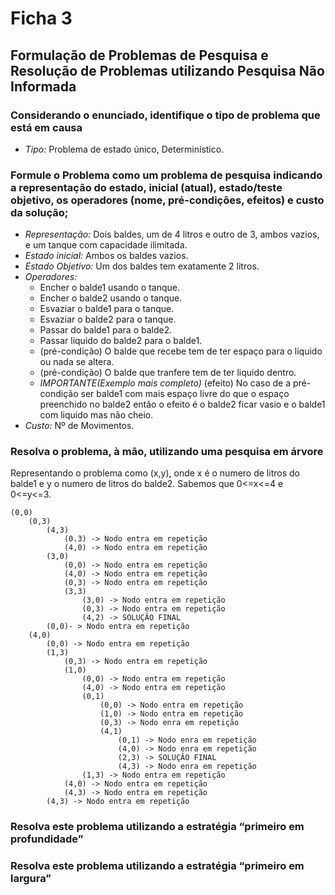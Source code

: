 # Ficha 3

## Formulação de Problemas de Pesquisa e Resolução de Problemas utilizando Pesquisa Não Informada

### Considerando o enunciado, identifique o tipo de problema que está em causa

- *Tipo:* Problema de estado único, Determinístico.

### Formule o Problema como um problema de pesquisa indicando a representação do estado, inicial (atual), estado/teste objetivo, os operadores (nome, pré-condições, efeitos) e custo da solução;

- *Representação:* Dois baldes, um de 4 litros e outro de 3, ambos vazios, e um tanque com capacidade ilimitada.
- *Estado inicial:* Ambos os baldes vazios.
- *Estado Objetivo:* Um dos baldes tem exatamente 2 litros.
- *Operadores:*
  - Encher o balde1 usando o tanque.
  - Encher o balde2 usando o tanque.
  - Esvaziar o balde1 para o tanque.
  - Esvaziar o balde2 para o tanque.
  - Passar  do balde1 para o balde2.
  - Passar liquido do balde2 para o balde1.
  - (pré-condição) O balde que recebe tem de ter espaço para o liquido ou nada se altera.
  - (pré-condição) O balde que tranfere tem de ter liquido dentro.
  - *IMPORTANTE(Exemplo mais completo)* (efeito) No caso de a pré-condição ser balde1 com mais espaço livre do que o espaço preenchido no balde2 então o efeito é o balde2 ficar vasio e o balde1 com liquido mas não cheio.
- *Custo:* Nº de Movimentos.

### Resolva o problema, à mão, utilizando uma pesquisa em árvore

Representando o problema como (x,y), onde x é o numero de litros do balde1 e y o numero de litros do balde2.
Sabemos que 0<=x<=4 e 0<=y<=3.

```
(0,0)
    (0,3)
        (4,3)
            (0.3) -> Nodo entra em repetição
            (4,0) -> Nodo entra em repetição
        (3,0)
            (0,0) -> Nodo entra em repetição
            (4,0) -> Nodo entra em repetição
            (0,3) -> Nodo entra em repetição
            (3,3)
                (3,0) -> Nodo entra em repetição 
                (0,3) -> Nodo entra em repetição
                (4,2) -> SOLUÇÃO FINAL
        (0,0)- > Nodo entra em repetição
    (4,0)
        (0,0) -> Nodo entra em repetição
        (1,3)
            (0,3) -> Nodo entra em repetição
            (1,0)
                (0,0) -> Nodo entra em repetição
                (4,0) -> Nodo entra em repetição
                (0,1)
                    (0,0) -> Nodo entra em repetição
                    (1,0) -> Nodo entra em repetição
                    (0,3) -> Nodo enra em repetição
                    (4,1)
                        (0,1) -> Nodo enra em repetição
                        (4,0) -> Nodo enra em repetição
                        (2,3) -> SOLUÇÃO FINAL
                        (4,3) -> Nodo enra em repetição
                (1,3) -> Nodo entra em repetição
            (4,0) -> Nodo entra em repetição
            (4,3) -> Nodo entra em repetição
        (4,3) -> Nodo entra em repetição
```

### Resolva este problema utilizando a estratégia “primeiro em profundidade”

### Resolva este problema utilizando a estratégia “primeiro em largura”